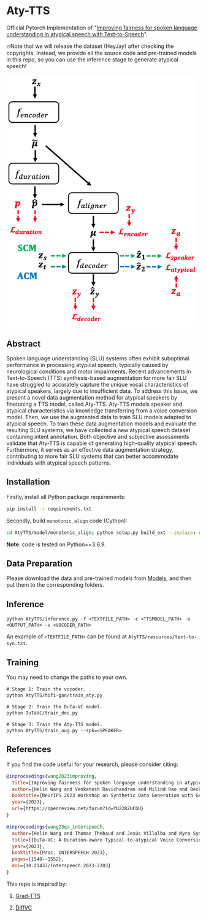 # Aty-TTS
Official Pytorch Implementation of "[Improving fairness for spoken language understanding in atypical speech with Text-to-Speech](https://openreview.net/pdf?id=YU228ZUCOU)".

🔥Note that we will release the dataset (HeyJay) after checking the copyrights.
Instead, we provide all the source code and pre-trained models in this repo, so you can use the inference stage to generate atypical speech!

<img src="img\img.png" width="500">

## Abstract
Spoken language understanding (SLU) systems often exhibit suboptimal performance in processing atypical speech, typically caused by neurological conditions and motor impairments. Recent advancements in Text-to-Speech (TTS) synthesis-based augmentation for more fair SLU have struggled to accurately capture the unique vocal characteristics of atypical speakers, largely due to insufficient data. To address this issue, we present a novel data augmentation method for atypical speakers by finetuning a TTS model, called Aty-TTS. Aty-TTS models speaker and atypical characteristics via knowledge transferring from a voice conversion model. Then, we use the augmented data to train SLU models adapted to atypical speech. To train these data augmentation models and evaluate the resulting SLU systems, we have collected a new atypical speech dataset containing intent annotation. Both objective and subjective assessments validate that Aty-TTS is capable of generating high-quality atypical speech. Furthermore, it serves as an effective data augmentation strategy, contributing to more fair SLU systems that can better accommodate individuals with atypical speech patterns.

## Installation

Firstly, install all Python package requirements:

```bash
pip install -r requirements.txt
```

Secondly, build `monotonic_align` code (Cython):

```bash
cd AtyTTS/model/monotonic_align; python setup.py build_ext --inplace; cd ../..
```

**Note**: code is tested on Python==3.6.9.

## Data Preparation

Please download the data and pre-trained models from [Models](https://drive.google.com/drive/home), and then put them to the corresponding folders.


## Inference

```
python AtyTTS/inference.py -f <TEXTFILE_PATH> -c <TTSMODEL_PATH> -o <OUTPUT_PATH> -v <VOCODER_PATH>
```

An example of ```<TEXTFILE_PATH>``` can be found at ```AtyTTS/resources/text-to-syn.txt```.


## Training

You may need to change the paths to your own.

```
# Stage 1: Train the vocoder.
python AtyTTS/hifi-gan/train_aty.py
```

```
# Stage 2: Train the DuTa-VC model.
python DuTaVC/train_dec.py
```

```
# Stage 3: Train the Aty-TTS model.
python AtyTTS/train_aug.py --spk=<SPEAKER>
```


## References

If you find the code useful for your research, please consider citing:

```bibtex
@inproceedings{wang2023improving,
  title={Improving fairness for spoken language understanding in atypical speech with Text-to-Speech},
  author={Helin Wang and Venkatesh Ravichandran and Milind Rao and Becky Lammers and Myra Sydnor and Nicholas Maragakis and Ankur A. Butala and Jayne Zhang and Lora Clawson and Victoria Chovaz and Laureano Moro-Velazquez},
  booktitle={NeurIPS 2023 Workshop on Synthetic Data Generation with Generative AI},
  year={2023},
  url={https://openreview.net/forum?id=YU228ZUCOU}
}
```

```bibtex
@inproceedings{wang23qa_interspeech,
  author={Helin Wang and Thomas Thebaud and Jesús Villalba and Myra Sydnor and Becky Lammers and Najim Dehak and Laureano Moro-Velazquez},
  title={{DuTa-VC: A Duration-aware Typical-to-atypical Voice Conversion Approach with Diffusion Probabilistic Model}},
  year={2023},
  booktitle={Proc. INTERSPEECH 2023},
  pages={1548--1552},
  doi={10.21437/Interspeech.2023-2203}
}
```

This repo is inspired by:

1. [Grad-TTS](https://github.com/huawei-noah/Speech-Backbones/tree/main/Grad-TTS)

2. [DiffVC](https://github.com/huawei-noah/Speech-Backbones/tree/main/DiffVC)
